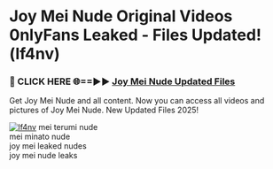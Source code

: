 # Joy Mei Nude Original Videos 0nlyFans Leaked - Files Updated! (lf4nv)

<h3>🔴 CLICK HERE 🌐==►► <a href="https://tinyurl.com/52m3yx9h" rel="nofollow">Joy Mei Nude Updated Files</a></h3>

Get Joy Mei Nude and all content. Now you can access all videos and pictures of Joy Mei Nude. New Updated Files 2025!

[![lf4nv](https://i.imgur.com/TnHtlc8.gif)](https://tinyurl.com/52m3yx9h)
mei terumi nude<br>
mei minato nude<br>
joy mei leaked nudes<br>
joy mei nude leaks